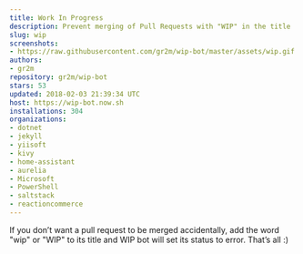 ```yaml
---
title: Work In Progress
description: Prevent merging of Pull Requests with "WIP" in the title
slug: wip
screenshots:
- https://raw.githubusercontent.com/gr2m/wip-bot/master/assets/wip.gif
authors:
- gr2m
repository: gr2m/wip-bot
stars: 53
updated: 2018-02-03 21:39:34 UTC
host: https://wip-bot.now.sh
installations: 304
organizations:
- dotnet
- jekyll
- yiisoft
- kivy
- home-assistant
- aurelia
- Microsoft
- PowerShell
- saltstack
- reactioncommerce
---
```


If you don’t want a pull request to be merged accidentally, add the word "wip" or "WIP" to its title and WIP bot will set its status to error. That’s all :)
